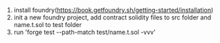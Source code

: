 1. install foundry(https://book.getfoundry.sh/getting-started/installation)
2. init a new foundry project, add contract solidity files to src folder and name.t.sol to test folder
3. run 'forge test --path-match test/name.t.sol -vvv'
